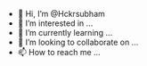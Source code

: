 - 👋 Hi, I’m @Hckrsubham
- 👀 I’m interested in ...
- 🌱 I’m currently learning ...
- 💞️ I’m looking to collaborate on ...
- 📫 How to reach me ...

<!---
Hckrsubham/Hckrsubham is a ✨ special ✨ repository because its `README.md` (this file) appears on your GitHub profile.
You can click the Preview link to take a look at your changes.
--->
